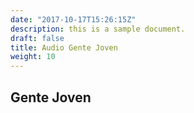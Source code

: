 ```yaml
---
date: "2017-10-17T15:26:15Z"
description: this is a sample document.
draft: false
title: Audio Gente Joven
weight: 10
---
```


## Gente Joven



